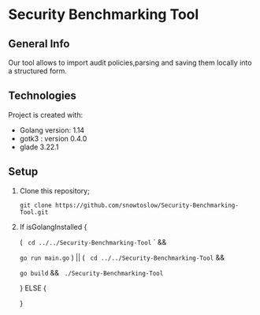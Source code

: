 # Security Benchmarking Tool

## General Info

Our tool allows to import audit policies,parsing and saving them locally into a structured form.


## Technologies
Project is created with:
* Golang version: 1.14
* gotk3 : version 0.4.0 
* glade 3.22.1

## Setup



 1. Clone this repository;
 
      ``` git clone https://github.com/snowtoslow/Security-Benchmarking-Tool.git ```
      
 2. If isGolangInstalled {
      
      (
      ``` cd ../../Security-Benchmarking-Tool```
      `
        &&
      
      ``` go run main.go ``` ) || ( ``` cd ../../Security-Benchmarking-Tool``` &&
      
      ``` go build ```  && ``` ./Security-Benchmarking-Tool```
      
 
    }  ELSE     {
        
        
        
        
    
    }
    
        
